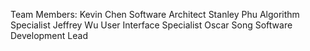 Team Members:
Kevin Chen	Software Architect
Stanley Phu	Algorithm Specialist
Jeffrey Wu User Interface Specialist
Oscar Song 	Software Development Lead
